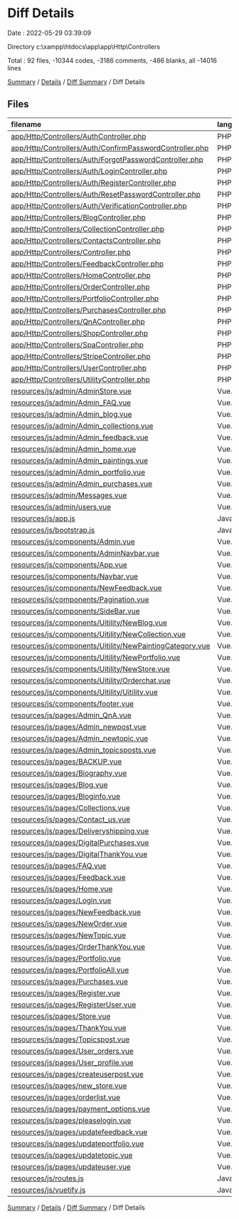 # Diff Details

Date : 2022-05-29 03:39:09

Directory c:\xampp\htdocs\app\app\Http\Controllers

Total : 92 files,  -10344 codes, -3186 comments, -486 blanks, all -14016 lines

[Summary](results.md) / [Details](details.md) / [Diff Summary](diff.md) / Diff Details

## Files
| filename | language | code | comment | blank | total |
| :--- | :--- | ---: | ---: | ---: | ---: |
| [app/Http/Controllers/AuthController.php](/app/Http/Controllers/AuthController.php) | PHP | 71 | 4 | 11 | 86 |
| [app/Http/Controllers/Auth/ConfirmPasswordController.php](/app/Http/Controllers/Auth/ConfirmPasswordController.php) | PHP | 14 | 20 | 7 | 41 |
| [app/Http/Controllers/Auth/ForgotPasswordController.php](/app/Http/Controllers/Auth/ForgotPasswordController.php) | PHP | 8 | 10 | 5 | 23 |
| [app/Http/Controllers/Auth/LoginController.php](/app/Http/Controllers/Auth/LoginController.php) | PHP | 14 | 20 | 7 | 41 |
| [app/Http/Controllers/Auth/RegisterController.php](/app/Http/Controllers/Auth/RegisterController.php) | PHP | 33 | 32 | 9 | 74 |
| [app/Http/Controllers/Auth/ResetPasswordController.php](/app/Http/Controllers/Auth/ResetPasswordController.php) | PHP | 10 | 15 | 6 | 31 |
| [app/Http/Controllers/Auth/VerificationController.php](/app/Http/Controllers/Auth/VerificationController.php) | PHP | 16 | 20 | 7 | 43 |
| [app/Http/Controllers/BlogController.php](/app/Http/Controllers/BlogController.php) | PHP | 139 | 52 | 38 | 229 |
| [app/Http/Controllers/CollectionController.php](/app/Http/Controllers/CollectionController.php) | PHP | 61 | 10 | 14 | 85 |
| [app/Http/Controllers/ContactsController.php](/app/Http/Controllers/ContactsController.php) | PHP | 46 | 0 | 26 | 72 |
| [app/Http/Controllers/Controller.php](/app/Http/Controllers/Controller.php) | PHP | 10 | 0 | 4 | 14 |
| [app/Http/Controllers/FeedbackController.php](/app/Http/Controllers/FeedbackController.php) | PHP | 38 | 0 | 16 | 54 |
| [app/Http/Controllers/HomeController.php](/app/Http/Controllers/HomeController.php) | PHP | 18 | 10 | 5 | 33 |
| [app/Http/Controllers/OrderController.php](/app/Http/Controllers/OrderController.php) | PHP | 143 | 27 | 44 | 214 |
| [app/Http/Controllers/PortfolioController.php](/app/Http/Controllers/PortfolioController.php) | PHP | 197 | 39 | 49 | 285 |
| [app/Http/Controllers/PurchasesController.php](/app/Http/Controllers/PurchasesController.php) | PHP | 57 | 10 | 20 | 87 |
| [app/Http/Controllers/QnAController.php](/app/Http/Controllers/QnAController.php) | PHP | 79 | 5 | 44 | 128 |
| [app/Http/Controllers/ShopController.php](/app/Http/Controllers/ShopController.php) | PHP | 116 | 9 | 30 | 155 |
| [app/Http/Controllers/SpaController.php](/app/Http/Controllers/SpaController.php) | PHP | 10 | 0 | 4 | 14 |
| [app/Http/Controllers/StripeController.php](/app/Http/Controllers/StripeController.php) | PHP | 160 | 11 | 37 | 208 |
| [app/Http/Controllers/UserController.php](/app/Http/Controllers/UserController.php) | PHP | 123 | 1 | 52 | 176 |
| [app/Http/Controllers/UtilityController.php](/app/Http/Controllers/UtilityController.php) | PHP | 125 | 3 | 55 | 183 |
| [resources/js/admin/AdminStore.vue](/resources/js/admin/AdminStore.vue) | Vue.js | -90 | -376 | -9 | -475 |
| [resources/js/admin/Admin_FAQ.vue](/resources/js/admin/Admin_FAQ.vue) | Vue.js | -45 | 0 | -2 | -47 |
| [resources/js/admin/Admin_blog.vue](/resources/js/admin/Admin_blog.vue) | Vue.js | -133 | -445 | -11 | -589 |
| [resources/js/admin/Admin_collections.vue](/resources/js/admin/Admin_collections.vue) | Vue.js | -111 | -351 | -15 | -477 |
| [resources/js/admin/Admin_feedback.vue](/resources/js/admin/Admin_feedback.vue) | Vue.js | -128 | -2 | -13 | -143 |
| [resources/js/admin/Admin_home.vue](/resources/js/admin/Admin_home.vue) | Vue.js | -153 | -3 | -12 | -168 |
| [resources/js/admin/Admin_paintings.vue](/resources/js/admin/Admin_paintings.vue) | Vue.js | -86 | -313 | -8 | -407 |
| [resources/js/admin/Admin_portfolio.vue](/resources/js/admin/Admin_portfolio.vue) | Vue.js | -321 | -4 | -35 | -360 |
| [resources/js/admin/Admin_purchases.vue](/resources/js/admin/Admin_purchases.vue) | Vue.js | -448 | -6 | -50 | -504 |
| [resources/js/admin/Messages.vue](/resources/js/admin/Messages.vue) | Vue.js | -247 | -6 | -17 | -270 |
| [resources/js/admin/users.vue](/resources/js/admin/users.vue) | Vue.js | -255 | -2 | -10 | -267 |
| [resources/js/app.js](/resources/js/app.js) | JavaScript | -24 | -2 | -4 | -30 |
| [resources/js/bootstrap.js](/resources/js/bootstrap.js) | JavaScript | -8 | -23 | -11 | -42 |
| [resources/js/components/Admin.vue](/resources/js/components/Admin.vue) | Vue.js | -26 | 0 | -3 | -29 |
| [resources/js/components/AdminNavbar.vue](/resources/js/components/AdminNavbar.vue) | Vue.js | -163 | -5 | -14 | -182 |
| [resources/js/components/App.vue](/resources/js/components/App.vue) | Vue.js | -27 | 0 | -4 | -31 |
| [resources/js/components/Navbar.vue](/resources/js/components/Navbar.vue) | Vue.js | -156 | -5 | -14 | -175 |
| [resources/js/components/NewFeedback.vue](/resources/js/components/NewFeedback.vue) | Vue.js | -111 | -3 | -2 | -116 |
| [resources/js/components/Pagination.vue](/resources/js/components/Pagination.vue) | Vue.js | -99 | -11 | -3 | -113 |
| [resources/js/components/SideBar.vue](/resources/js/components/SideBar.vue) | Vue.js | -14 | 0 | 0 | -14 |
| [resources/js/components/Uitility/NewBlog.vue](/resources/js/components/Uitility/NewBlog.vue) | Vue.js | -55 | -219 | -3 | -277 |
| [resources/js/components/Uitility/NewCollection.vue](/resources/js/components/Uitility/NewCollection.vue) | Vue.js | -50 | -143 | -2 | -195 |
| [resources/js/components/Uitility/NewPaintingCategory.vue](/resources/js/components/Uitility/NewPaintingCategory.vue) | Vue.js | -196 | -4 | -10 | -210 |
| [resources/js/components/Uitility/NewPortfolio.vue](/resources/js/components/Uitility/NewPortfolio.vue) | Vue.js | -88 | -212 | -2 | -302 |
| [resources/js/components/Uitility/NewStore.vue](/resources/js/components/Uitility/NewStore.vue) | Vue.js | -82 | -200 | -5 | -287 |
| [resources/js/components/Uitility/Orderchat.vue](/resources/js/components/Uitility/Orderchat.vue) | Vue.js | -281 | -17 | -13 | -311 |
| [resources/js/components/Uitility/Uitility.vue](/resources/js/components/Uitility/Uitility.vue) | Vue.js | -456 | -24 | -19 | -499 |
| [resources/js/components/footer.vue](/resources/js/components/footer.vue) | Vue.js | -57 | 0 | -2 | -59 |
| [resources/js/pages/Admin_QnA.vue](/resources/js/pages/Admin_QnA.vue) | Vue.js | -201 | -5 | -20 | -226 |
| [resources/js/pages/Admin_newpost.vue](/resources/js/pages/Admin_newpost.vue) | Vue.js | -102 | -2 | -6 | -110 |
| [resources/js/pages/Admin_newtopic.vue](/resources/js/pages/Admin_newtopic.vue) | Vue.js | -96 | -3 | -2 | -101 |
| [resources/js/pages/Admin_topicsposts.vue](/resources/js/pages/Admin_topicsposts.vue) | Vue.js | -200 | -7 | -21 | -228 |
| [resources/js/pages/BACKUP.vue](/resources/js/pages/BACKUP.vue) | Vue.js | -159 | -5 | -19 | -183 |
| [resources/js/pages/Biography.vue](/resources/js/pages/Biography.vue) | Vue.js | -238 | -6 | -23 | -267 |
| [resources/js/pages/Blog.vue](/resources/js/pages/Blog.vue) | Vue.js | -406 | -2 | -52 | -460 |
| [resources/js/pages/Bloginfo.vue](/resources/js/pages/Bloginfo.vue) | Vue.js | -283 | -5 | -27 | -315 |
| [resources/js/pages/Collections.vue](/resources/js/pages/Collections.vue) | Vue.js | -199 | -3 | -20 | -222 |
| [resources/js/pages/Contact_us.vue](/resources/js/pages/Contact_us.vue) | Vue.js | -172 | 0 | -15 | -187 |
| [resources/js/pages/Deliveryshipping.vue](/resources/js/pages/Deliveryshipping.vue) | Vue.js | -154 | -3 | -12 | -169 |
| [resources/js/pages/DigitalPurchases.vue](/resources/js/pages/DigitalPurchases.vue) | Vue.js | -371 | -3 | -49 | -423 |
| [resources/js/pages/DigitalThankYou.vue](/resources/js/pages/DigitalThankYou.vue) | Vue.js | -68 | 0 | -3 | -71 |
| [resources/js/pages/FAQ.vue](/resources/js/pages/FAQ.vue) | Vue.js | -45 | 0 | -2 | -47 |
| [resources/js/pages/Feedback.vue](/resources/js/pages/Feedback.vue) | Vue.js | -124 | -2 | -13 | -139 |
| [resources/js/pages/Home.vue](/resources/js/pages/Home.vue) | Vue.js | -154 | -3 | -12 | -169 |
| [resources/js/pages/Login.vue](/resources/js/pages/Login.vue) | Vue.js | -134 | -2 | -15 | -151 |
| [resources/js/pages/NewFeedback.vue](/resources/js/pages/NewFeedback.vue) | Vue.js | -121 | -3 | -3 | -127 |
| [resources/js/pages/NewOrder.vue](/resources/js/pages/NewOrder.vue) | Vue.js | -73 | -237 | -17 | -327 |
| [resources/js/pages/NewTopic.vue](/resources/js/pages/NewTopic.vue) | Vue.js | -14 | -110 | 0 | -124 |
| [resources/js/pages/OrderThankYou.vue](/resources/js/pages/OrderThankYou.vue) | Vue.js | -175 | 0 | -5 | -180 |
| [resources/js/pages/Portfolio.vue](/resources/js/pages/Portfolio.vue) | Vue.js | -336 | -4 | -34 | -374 |
| [resources/js/pages/PortfolioAll.vue](/resources/js/pages/PortfolioAll.vue) | Vue.js | -453 | -6 | -54 | -513 |
| [resources/js/pages/Purchases.vue](/resources/js/pages/Purchases.vue) | Vue.js | -357 | -3 | -47 | -407 |
| [resources/js/pages/Register.vue](/resources/js/pages/Register.vue) | Vue.js | -256 | -4 | -7 | -267 |
| [resources/js/pages/RegisterUser.vue](/resources/js/pages/RegisterUser.vue) | Vue.js | -68 | 0 | -7 | -75 |
| [resources/js/pages/Store.vue](/resources/js/pages/Store.vue) | Vue.js | -458 | -6 | -42 | -506 |
| [resources/js/pages/ThankYou.vue](/resources/js/pages/ThankYou.vue) | Vue.js | -185 | 0 | -5 | -190 |
| [resources/js/pages/Topicspost.vue](/resources/js/pages/Topicspost.vue) | Vue.js | -164 | -7 | -23 | -194 |
| [resources/js/pages/User_orders.vue](/resources/js/pages/User_orders.vue) | Vue.js | -432 | -4 | -44 | -480 |
| [resources/js/pages/User_profile.vue](/resources/js/pages/User_profile.vue) | Vue.js | -219 | 0 | -15 | -234 |
| [resources/js/pages/createuserpost.vue](/resources/js/pages/createuserpost.vue) | Vue.js | -102 | -2 | -6 | -110 |
| [resources/js/pages/new_store.vue](/resources/js/pages/new_store.vue) | Vue.js | -53 | -173 | 0 | -226 |
| [resources/js/pages/orderlist.vue](/resources/js/pages/orderlist.vue) | Vue.js | -117 | -487 | -11 | -615 |
| [resources/js/pages/payment_options.vue](/resources/js/pages/payment_options.vue) | Vue.js | -304 | -3 | -17 | -324 |
| [resources/js/pages/pleaselogin.vue](/resources/js/pages/pleaselogin.vue) | Vue.js | -102 | -3 | -9 | -114 |
| [resources/js/pages/updatefeedback.vue](/resources/js/pages/updatefeedback.vue) | Vue.js | -96 | -1 | -3 | -100 |
| [resources/js/pages/updateportfolio.vue](/resources/js/pages/updateportfolio.vue) | Vue.js | -101 | -1 | -2 | -104 |
| [resources/js/pages/updatetopic.vue](/resources/js/pages/updatetopic.vue) | Vue.js | -94 | -1 | -2 | -97 |
| [resources/js/pages/updateuser.vue](/resources/js/pages/updateuser.vue) | Vue.js | -103 | -1 | -3 | -107 |
| [resources/js/routes.js](/resources/js/routes.js) | JavaScript | -417 | -1 | -15 | -433 |
| [resources/js/vuetify.js](/resources/js/vuetify.js) | JavaScript | -16 | 0 | -1 | -17 |

[Summary](results.md) / [Details](details.md) / [Diff Summary](diff.md) / Diff Details